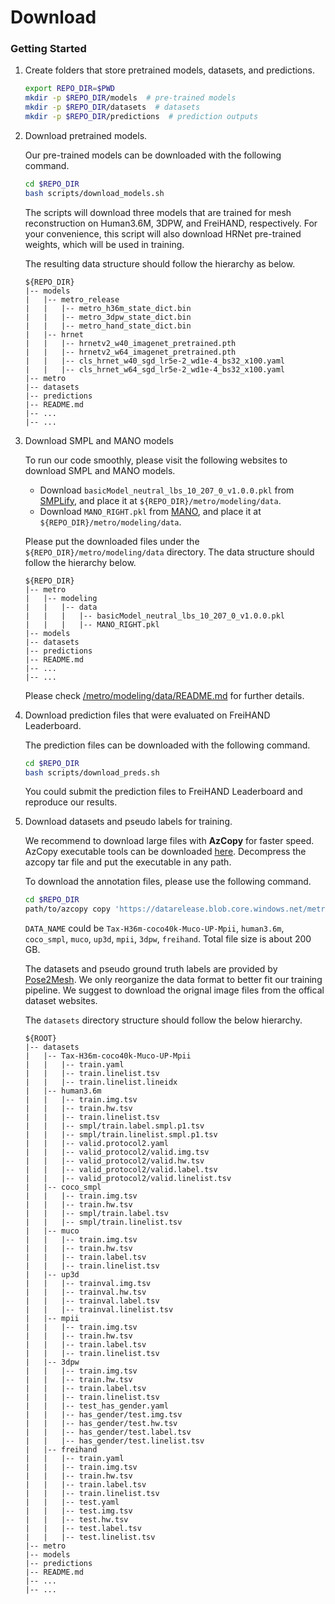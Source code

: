 # Download

### Getting Started

1. Create folders that store pretrained models, datasets, and predictions.
    ```bash
    export REPO_DIR=$PWD
    mkdir -p $REPO_DIR/models  # pre-trained models
    mkdir -p $REPO_DIR/datasets  # datasets
    mkdir -p $REPO_DIR/predictions  # prediction outputs
    ```

2. Download pretrained models.

    Our pre-trained models can be downloaded with the following command.
    ```bash
    cd $REPO_DIR
    bash scripts/download_models.sh
    ```
    The scripts will download three models that are trained for mesh reconstruction on Human3.6M, 3DPW, and FreiHAND, respectively. For your convenience, this script will also download HRNet pre-trained weights, which will be used in training. 

    The resulting data structure should follow the hierarchy as below. 
    ```
    ${REPO_DIR}  
    |-- models  
    |   |-- metro_release
    |   |   |-- metro_h36m_state_dict.bin
    |   |   |-- metro_3dpw_state_dict.bin
    |   |   |-- metro_hand_state_dict.bin
    |   |-- hrnet
    |   |   |-- hrnetv2_w40_imagenet_pretrained.pth
    |   |   |-- hrnetv2_w64_imagenet_pretrained.pth
    |   |   |-- cls_hrnet_w40_sgd_lr5e-2_wd1e-4_bs32_x100.yaml
    |   |   |-- cls_hrnet_w64_sgd_lr5e-2_wd1e-4_bs32_x100.yaml
    |-- metro 
    |-- datasets 
    |-- predictions 
    |-- README.md 
    |-- ... 
    |-- ... 
    ```

3. Download SMPL and MANO models

    To run our code smoothly, please visit the following websites to download SMPL and MANO models. 

    - Download `basicModel_neutral_lbs_10_207_0_v1.0.0.pkl` from [SMPLify](http://smplify.is.tue.mpg.de/), and place it at `${REPO_DIR}/metro/modeling/data`.
    - Download `MANO_RIGHT.pkl` from [MANO](https://mano.is.tue.mpg.de/), and place it at `${REPO_DIR}/metro/modeling/data`.

    Please put the downloaded files under the `${REPO_DIR}/metro/modeling/data` directory. The data structure should follow the hierarchy below. 
    ```
    ${REPO_DIR}  
    |-- metro  
    |   |-- modeling
    |   |   |-- data
    |   |   |   |-- basicModel_neutral_lbs_10_207_0_v1.0.0.pkl
    |   |   |   |-- MANO_RIGHT.pkl
    |-- models
    |-- datasets
    |-- predictions
    |-- README.md 
    |-- ... 
    |-- ... 
    ```
    Please check [/metro/modeling/data/README.md](../metro/modeling/data/README.md) for further details.

4. Download prediction files that were evaluated on FreiHAND Leaderboard.

    The prediction files can be downloaded with the following command.
    ```bash
    cd $REPO_DIR
    bash scripts/download_preds.sh
    ```
    You could submit the prediction files to FreiHAND Leaderboard and reproduce our results.

5. Download datasets and pseudo labels for training.

    We recommend to download large files with **AzCopy** for faster speed.
    AzCopy executable tools can be downloaded [here](https://docs.microsoft.com/en-us/azure/storage/common/storage-use-azcopy-v10#download-azcopy). Decompress the azcopy tar file and put the executable in any path. 

    To download the annotation files, please use the following command.
    ```bash
    cd $REPO_DIR
    path/to/azcopy copy 'https://datarelease.blob.core.windows.net/metro/datasets/datasets_release/DATA_NAME' <target folder> --recursive  
    ```
    `DATA_NAME` could be `Tax-H36m-coco40k-Muco-UP-Mpii`, `human3.6m`, `coco_smpl`, `muco`, `up3d`, `mpii`, `3dpw`, `freihand`. Total file size is about 200 GB. 

    The datasets and pseudo ground truth labels are provided by [Pose2Mesh](https://github.com/hongsukchoi/Pose2Mesh_RELEASE). We only reorganize the data format to better fit our training pipeline. We suggest to download the orignal image files from the offical dataset websites.

    The `datasets` directory structure should follow the below hierarchy.
    ```
    ${ROOT}  
    |-- datasets  
    |   |-- Tax-H36m-coco40k-Muco-UP-Mpii  
    |   |   |-- train.yaml 
    |   |   |-- train.linelist.tsv  
    |   |   |-- train.linelist.lineidx
    |   |-- human3.6m  
    |   |   |-- train.img.tsv 
    |   |   |-- train.hw.tsv 
    |   |   |-- train.linelist.tsv    
    |   |   |-- smpl/train.label.smpl.p1.tsv
    |   |   |-- smpl/train.linelist.smpl.p1.tsv
    |   |   |-- valid.protocol2.yaml
    |   |   |-- valid_protocol2/valid.img.tsv 
    |   |   |-- valid_protocol2/valid.hw.tsv  
    |   |   |-- valid_protocol2/valid.label.tsv
    |   |   |-- valid_protocol2/valid.linelist.tsv
    |   |-- coco_smpl  
    |   |   |-- train.img.tsv  
    |   |   |-- train.hw.tsv   
    |   |   |-- smpl/train.label.tsv
    |   |   |-- smpl/train.linelist.tsv
    |   |-- muco  
    |   |   |-- train.img.tsv  
    |   |   |-- train.hw.tsv   
    |   |   |-- train.label.tsv
    |   |   |-- train.linelist.tsv
    |   |-- up3d  
    |   |   |-- trainval.img.tsv  
    |   |   |-- trainval.hw.tsv   
    |   |   |-- trainval.label.tsv
    |   |   |-- trainval.linelist.tsv
    |   |-- mpii  
    |   |   |-- train.img.tsv  
    |   |   |-- train.hw.tsv   
    |   |   |-- train.label.tsv
    |   |   |-- train.linelist.tsv
    |   |-- 3dpw 
    |   |   |-- train.img.tsv  
    |   |   |-- train.hw.tsv   
    |   |   |-- train.label.tsv
    |   |   |-- train.linelist.tsv
    |   |   |-- test_has_gender.yaml
    |   |   |-- has_gender/test.img.tsv 
    |   |   |-- has_gender/test.hw.tsv  
    |   |   |-- has_gender/test.label.tsv
    |   |   |-- has_gender/test.linelist.tsv
    |   |-- freihand
    |   |   |-- train.yaml
    |   |   |-- train.img.tsv  
    |   |   |-- train.hw.tsv   
    |   |   |-- train.label.tsv
    |   |   |-- train.linelist.tsv
    |   |   |-- test.yaml
    |   |   |-- test.img.tsv  
    |   |   |-- test.hw.tsv   
    |   |   |-- test.label.tsv
    |   |   |-- test.linelist.tsv
    |-- metro
    |-- models 
    |-- predictions
    |-- README.md 
    |-- ... 
    |-- ... 

    ```